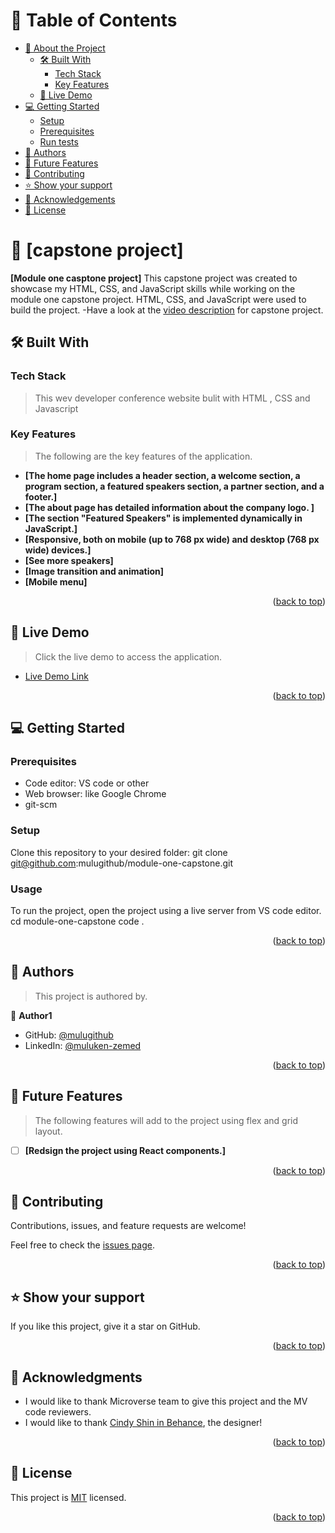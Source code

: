 

<!-- TABLE OF CONTENTS -->

# 📗 Table of Contents

- [📖 About the Project](#about-project)
  - [🛠 Built With](#built-with)
    - [Tech Stack](#tech-stack)
    - [Key Features](#key-features)
  - [🚀 Live Demo](#live-demo)
- [💻 Getting Started](#getting-started)
  - [Setup](#setup)
  - [Prerequisites](#prerequisites)
  - [Run tests](#run-tests)
- [👥 Authors](#authors)
- [🔭 Future Features](#future-features)
- [🤝 Contributing](#contributing)
- [⭐️ Show your support](#support)
- [🙏 Acknowledgements](#acknowledgements)
- [📝 License](#license)

<!-- PROJECT DESCRIPTION -->

# 📖 [capstone project] <a name="about-project"></a>

**[Module one casptone project]** This capstone project was created to showcase my HTML, CSS, and JavaScript skills while working on the module one capstone project. HTML, CSS, and JavaScript were used to build the project.
-Have a look at the 
[video description](https://www.loom.com/share/042c3b004e6545d09fcd524fe45ee908?sid=80597c70-d22b-4c79-aa42-983b034c3e98) for capstone project.

## 🛠 Built With <a name="built-with"></a>

### Tech Stack <a name="tech-stack"></a>

> This wev developer conference website bulit with HTML , CSS and Javascript

<!-- Features -->

### Key Features <a name="key-features"></a>

> The following are the key features of the application.

- **[The home page includes a header section, a welcome section, a program section, a featured speakers section, a partner section, and a footer.]**
- **[The about page has detailed information about the company logo. ]**
- **[The section "Featured Speakers" is implemented dynamically in JavaScript.]**
- **[Responsive, both on mobile (up to 768 px wide) and desktop (768 px wide) devices.]**
- **[See more speakers]**
- **[Image transition and animation]**
- **[Mobile menu]**

<p align="right">(<a href="#readme-top">back to top</a>)</p>

<!-- LIVE DEMO -->

## 🚀 Live Demo <a name="live-demo"></a>

> Click the live demo to access the application.

- [Live Demo Link](https://mulugithub.github.io/module-one-capstone/)

<p align="right">(<a href="#readme-top">back to top</a>)</p>

<!-- GETTING STARTED -->

## 💻 Getting Started <a name="getting-started"></a>

### Prerequisites

- Code editor: VS code or other
- Web browser: like Google Chrome
- git-scm

### Setup

Clone this repository to your desired folder:
git clone git@github.com:mulugithub/module-one-capstone.git

### Usage

To run the project, open the project using a live server from VS code editor.
cd module-one-capstone
code .

<p align="right">(<a href="#readme-top">back to top</a>)</p>

<!-- AUTHORS -->

## 👥 Authors <a name="authors"></a>

> This project is authored by.

👤 **Author1**

- GitHub: [@mulugithub](https://github.com/mulugithub)
- LinkedIn: [@muluken-zemed](https://www.linkedin.com/in/muluken-zemed-2b6a38167/)


<p align="right">(<a href="#readme-top">back to top</a>)</p>

<!-- FUTURE FEATURES -->

## 🔭 Future Features <a name="future-features"></a>

> The following features will add to the project using flex and grid layout.

- [ ] **[Redsign the project using React components.]**

<p align="right">(<a href="#readme-top">back to top</a>)</p>
<!-- CONTRIBUTING -->

## 🤝 Contributing <a name="contributing"></a>

Contributions, issues, and feature requests are welcome!

Feel free to check the [issues page](../../issues/).

<p align="right">(<a href="#readme-top">back to top</a>)</p>

<!-- SUPPORT -->

## ⭐️ Show your support <a name="support"></a>

If you like this project, give it a star on GitHub.

<p align="right">(<a href="#readme-top">back to top</a>)</p>

<!-- ACKNOWLEDGEMENTS -->

## 🙏 Acknowledgments <a name="acknowledgements"></a>

- I would like to thank Microverse team to give this project and the MV code reviewers.
- I would like to thank [Cindy Shin in Behance](https://www.behance.net/gallery/29845175/CC-Global-Summit-2015), the designer!

<p align="right">(<a href="#readme-top">back to top</a>)</p>

<!-- LICENSE -->

## 📝 License <a name="license"></a>

This project is [MIT](./LICENSE) licensed.

<p align="right">(<a href="#readme-top">back to top</a>)</p>